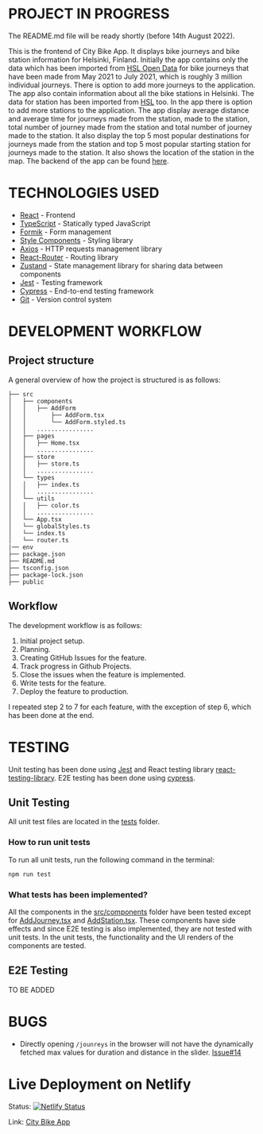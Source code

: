 # PROJECT IN PROGRESS

The README.md file will be ready shortly (before 14th August 2022).

This is the frontend of City Bike App. It displays bike journeys and bike station information for Helsinki, Finland. Initially the app contains only the data which has been imported from [HSL Open Data](https://data.hsl.fi/datasets/hsl-open-data/) for bike journeys that have been made from May 2021 to July 2021, which is roughly 3 million individual journeys. There is option to add more journeys to the application. The app also contain information about all the bike stations in Helsinki. The data for station has been imported from [HSL](https://www.hsl.fi/en/hsl/open-data) too. In the app there is option to add more stations to the application. The app display average distance and average time for journeys made from the station, made to the station, total number of journey made from the station and total number of journey made to the station. It also display the top 5 most popular destinations for journeys made from the station and top 5 most popular starting station for journeys made to the station. It also shows the location of the station in the map. The backend of the app can be found [here](https://github.com/shamsch/city-bike-app-backend).

# TECHNOLOGIES USED

- [React](https://reactjs.org/) - Frontend
- [TypeScript](https://www.typescriptlang.org/) - Statically typed JavaScript
- [Formik](https://formik.org/) - Form management
- [Style Components](https://stylecomponents.dev/) - Styling library
- [Axios](https://axios-http.com/docs/intro) - HTTP requests management library
- [React-Router](https://react-router.js.org/) - Routing library
- [Zustand](https://zustand.js.org/) - State management library for sharing data between components
- [Jest](https://jestjs.io/) - Testing framework
- [Cypress](https://www.cypress.io/) - End-to-end testing framework
- [Git](https://git-scm.com/) - Version control system

# DEVELOPMENT WORKFLOW

## Project structure

A general overview of how the project is structured is as follows:

```
├── src
│   ├── components
│   │   ├── AddForm
│   │       ├── AddForm.tsx
│   │       └── AddForm.styled.ts
│   │   ................
│   ├── pages
│   │   ├── Home.tsx
│   │   ................
│   ├── store
│   │   ├── store.ts
│   │   ................
│   └── types
│   │   ├── index.ts
│   │   ................
│   └── utils
│   │   ├── color.ts
│   │   ................
│   └── App.tsx
│   └── globalStyles.ts
│   └── index.ts
│   └── router.ts
|── env
├── package.json
├── README.md
├── tsconfig.json
├── package-lock.json
├── public
```

## Workflow

The development workflow is as follows:

1. Initial project setup.
2. Planning.
3. Creating GitHub Issues for the feature.
4. Track progress in Github Projects.
5. Close the issues when the feature is implemented.
6. Write tests for the feature.
7. Deploy the feature to production.

I repeated step 2 to 7 for each feature, with the exception of step 6, which has been done at the end.

# TESTING

Unit testing has been done using [Jest](https://jestjs.io/) and React testing library [react-testing-library](https://testing-library.com/docs/react-testing-library/intro). E2E testing has been done using [cypress](https://www.cypress.io/).

## Unit Testing

All unit test files are located in the [tests](src/__test__) folder.

### How to run unit tests

To run all unit tests, run the following command in the terminal:

```bash
npm run test
```

### What tests has been implemented?

All the components in the [src/components](src/components) folder have been tested except for [AddJourney.tsx](src\components\AddForm\AddJourney.tsx) and [AddStation.tsx](src\components\AddForm\AddStation.tsx). These components have side effects and since E2E testing is also implemented, they are not tested with unit tests. In the unit tests, the functionality and the UI renders of the components are tested.

## E2E Testing

TO BE ADDED

# BUGS

- Directly opening `/jounreys` in the browser will not have the dynamically fetched max values for duration and distance in the slider. [Issue#14](https://github.com/shamsch/city-bike-app-frontend/issues/14)

# Live Deployment on Netlify

Status: [![Netlify Status](https://api.netlify.com/api/v1/badges/0bad9f2a-264e-4f4b-b989-ddb55c54abfb/deploy-status)](https://app.netlify.com/sites/city-bike-app/deploys)

Link: [City Bike App](https://city-bike-app.netlify.com/)
